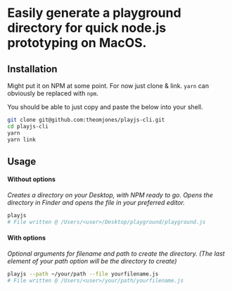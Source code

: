 # Easily generate a playground directory for quick node.js prototyping on MacOS.

## Installation
Might put it on NPM at some point. For now just clone & link. `yarn` can obviously be replaced with `npm`.

You should be able to just copy and paste the below into your shell.
```zsh
git clone git@github.com:theomjones/playjs-cli.git
cd playjs-cli
yarn
yarn link
```

## Usage

#### Without options
_Creates a directory on your Desktop, with NPM ready to go. Opens the directory in Finder and opens the file in your preferred editor._
```zsh
playjs
# File written @ /Users/<user>/Desktop/playground/playground.js
```

#### With options
_Optional arguments for filename and path to create the directory. (The last element of your path option will be the directory to create)_
```zsh
playjs --path ~/your/path --file yourfilename.js
# File written @ /Users/<user>/your/path/yourfilename.js
```